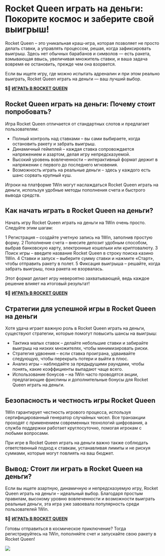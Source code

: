 # Rocket Queen играть на деньги: Покорите космос и заберите свой выигрыш!

Rocket Queen – это уникальная краш-игра, которая позволяет не просто делать ставки, а управлять процессом, решая, когда зафиксировать выигрыш. Здесь нет обычных барабанов и символов — есть ракета, взмывающая ввысь, увеличивая множитель ставки, и ваша задача вовремя ее остановить, прежде чем она взорвется.

Если вы ищете игру, где можно испытать адреналин и при этом реально выиграть, Rocket Queen играть на деньги — ваш лучший выбор.

💲🎰 [**ИГРАТЬ В ROCKET QUEEN**](https://clck.ru/3FngNT "**ИГРАТЬ В ROCKET QUEEN**")

## Rocket Queen играть на деньги: Почему стоит попробовать?

Игра Rocket Queen отличается от стандартных слотов и предлагает пользователям:

- Полный контроль над ставками – вы сами выбираете, когда остановить ракету и забрать выигрыш.
- Динамичный геймплей – каждая ставка сопровождается напряжением и азартом, делая игру непредсказуемой.
- Высокий уровень вовлеченности – интерактивный формат держит в напряжении с первого до последнего мгновения.
- Возможность играть на реальные деньги – здесь у каждого есть шанс сорвать крупный куш.

Игроки на платформе 1Win могут наслаждаться Rocket Queen играть на деньги, используя удобные методы пополнения счета и быстрого вывода средств.

## Как начать играть в Rocket Queen на деньги?

Начать игру Rocket Queen играть на деньги на 1Win очень просто. Следуйте этим шагам:

1 Регистрация – создайте учетную запись на 1Win, заполнив простую форму.
2 Пополнение счета – внесите депозит удобным способом, выбрав банковскую карту, электронные кошельки или криптовалюту.
3 Поиск игры – введите название Rocket Queen в строку поиска казино 1Win.
4 Ставки и запуск – выберите сумму ставки и нажмите «Старт», чтобы отправить ракету в полет.
5 Фиксация выигрыша – решайте, когда забрать выигрыш, пока ракета не взорвалась.

Этот формат делает игру невероятно захватывающей, ведь каждое решение влияет на итоговый результат!

💲🎰 [**ИГРАТЬ В ROCKET QUEEN**](https://clck.ru/3FngNT "**ИГРАТЬ В ROCKET QUEEN**")

## Стратегии для успешной игры в Rocket Queen на деньги

Хотя удача играет важную роль в Rocket Queen играть на деньги, существуют стратегии, которые помогут повысить шансы на выигрыш:

- Тактика малых ставок – делайте небольшие ставки и забирайте выигрыш на низких множителях, чтобы минимизировать риски.
- Стратегия удвоения – если ставка проиграна, удваивайте следующую, чтобы перекрыть потери и выйти в плюс.
- Анализ игры – наблюдайте за предыдущими раундами, чтобы понять, какие коэффициенты выпадают чаще всего.
- Использование бонусов – на 1Win часто проводятся акции, предлагающие фриспины и дополнительные бонусы для Rocket Queen играть на деньги.

## Безопасность и честность игры Rocket Queen

1Win гарантирует честность игрового процесса, используя сертифицированный генератор случайных чисел. Все транзакции проходят с применением современных технологий шифрования, а служба поддержки работает круглосуточно, помогая игрокам с любыми вопросами.

При игре в Rocket Queen играть на деньги важно также соблюдать ответственный подход к ставкам, устанавливая лимиты и не рискуя суммами, которые могут повлиять на ваш бюджет.

## Вывод: Стоит ли играть в Rocket Queen на деньги?

Если вы ищете азартную, динамичную и непредсказуемую игру, Rocket Queen играть на деньги – идеальный выбор. Благодаря простым правилам, высокому уровню вовлеченности и возможности выиграть реальные деньги, эта игра уже завоевала популярность среди пользователей 1Win.

💲🎰 [**ИГРАТЬ В ROCKET QUEEN**](https://clck.ru/3FngNT "**ИГРАТЬ В ROCKET QUEEN**")

Готовы отправиться в космическое приключение? Тогда регистрируйтесь на 1Win, пополняйте счет и запускайте свою ракету в Rocket Queen!

[![](https://i.ibb.co/dPzGQnC/Spins-Queen.jpg)](https://clck.ru/3FngNT)
